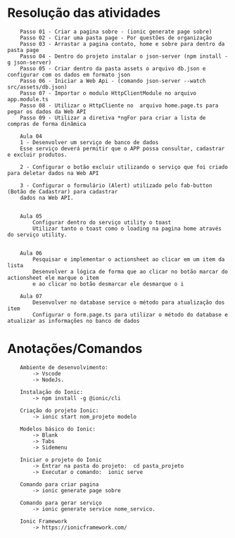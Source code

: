 # Resolução das atividades
	    Passo 01 - Criar a pagina sobre - (ionic generate page sobre) 
	    Passo 02 - Cirar uma pasta page - Por questões de organização
	    Passo 03 - Arrastar a pagina contato, home e sobre para dentro da pasta page	
	    Passo 04 - Dentro do projeto instalar o json-server (npm install -g json-server)
	    Passo 05 - Criar dentro da pasta assets o arquivo db.json e configurar com os dados em formato json
	    Passo 06 - Iniciar a Web Api - (comando json-server --watch src/assets/db.json)
	    Passo 07 - Importar o modulo HttpClientModule no arquivo app.module.ts
	    Passo 08 - Utilizar o HttpCliente no  arquivo home.page.ts para pegar os dados da Web API
	    Passo 09 - Utilizar a diretiva *ngFor para criar a lista de compras de forma dinâmica
	    
	    Aula 04
	    1 - Desenvolver um serviço de banco de dados
		Esse serviço deverá permitir que o APP possa consultar, cadastrar e excluir produtos.
		
	    2 - Configurar o botão excluir utilizando o serviço que foi criado para deletar dados na Web API
	    
	    3 - Configurar o formulário (Alert) utilizado pelo fab-button (Botão de Cadastrar) para cadastrar
		dados na Web API.
	
	
	    Aula 05
	    	Configurar dentro do serviço utility o toast 
	    	Utilizar tanto o toast como o loading na pagina home através do serviço utility.
		
		
	    Aula 06
	    	Pesquisar e implementar o actionsheet ao clicar em um item da lista
	    	Desenvolver a lógica de forma que ao clicar no botão marcar do actionsheet ele marque o item 
	    	e ao clicar no botão desmarcar ele desmarque o i
	    
	    Aula 07
	    	Desenvolver no database service o método para atualização dos item
	    	Configurar o form.page.ts para utilizar o método do database e atualizar as informações no banco de dados
	  

		
      
# Anotações/Comandos
      	Ambiente de desenvolvimento: 
			-> Vscode
			-> NodeJs.

		Instalação do Ionic: 
			-> npm install -g @ionic/cli

		Criação do projeto Ionic: 
			-> ionic start nom_projeto modelo

		Modelos básico do Ionic: 
			-> Blank
			-> Tabs
			-> Sidemenu
		
		Iniciar o projeto do Ionic
			-> Entrar na pasta do projeto:  cd pasta_projeto
			-> Executar o comando:  ionic serve 
    
    	Comando para criar pagina
			-> ionic generate page sobre
      
    	Comando para gerar serviço 
      		-> ionic generate service nome_servico.
		
	 	Ionic Framework
			-> https://ionicframework.com/
